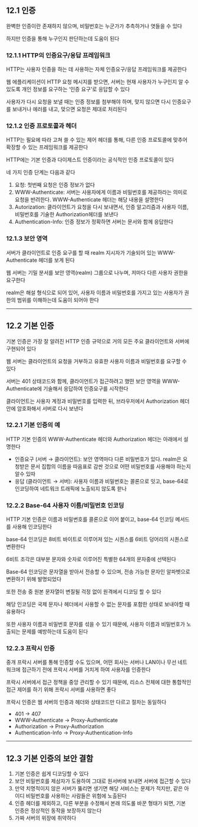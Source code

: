 ## 12.1 인증

완벽한 인증이란 존재하지 않으며, 비밀번호는 누군가가 추측하거나 엿들을 수 있다

하지만 인증을 통해 누구인지 판단하는데 도움이 된다


### 12.1.1 HTTP의 인증요구/응답 프레임워크

HTTP는 사용자 인증을 하는 데 사용하는 자체 인증요구/응답 프레임워크를 제공한다

웹 에플리케이션이 HTTP 요청 메시지를 받으면, 서버는 현재 사용자가 누구인지 알 수 있도록 개인 정보를 요구하는 ‘인증 요구'로 응답할 수 있다

사용자가 다시 요청을 보낼 때는 인증 정보를 첨부해야 하며, 맞지 않으면 다시 인증요구를 보내거나 에러를 내고, 맞으면 요청은 제대로 처리된다


### 12.1.2 인증 프로토콜과 헤더

HTTP는 필요에 따라 고쳐 쓸 수 있는 제어 헤더를 통해, 다른 인증 프로토콜에 맞추어 확장할 수 있는 프레임워크를 제공한다

HTTP에는 기본 인증과 다이제스트 인증이라는 공식적인 인증 프로토콜이 있다

네 가지 인증 단계는 다음과 같다
1. 요청: 첫번째 요청은 인증 정보가 없다
2. WWW-Authenticate: 서버는 사용자에게 이름과 비밀번호를 제공하라는 의미로 요청을 반려한다. WWW-Authenticate 헤더는 해당 내용을 설명한다
3. Autorization: 클라이언트가 요청을 다시 보내면서, 인증 알고리즘과 사용자 이름, 비밀번호를 기술한 Authorization헤더를 보낸다
4. Authentication-Info: 인증 정보가 정확하면 서버는 문서와 함께 응답한다


### 12.1.3 보안 영역

서버가 클라이언트로 인증 요구를 할 때 realm 지시자가 기술되어 있는 WWW-Authenticate 헤더를 보게 된다

웹 서버는 기밀 분서를 보안 영역(realm) 그룹으로 나누며, 저마다 다른 사용자 권한을 요구한다

realm은 해설 형식으로 되어 있어, 사용자 이름과 비밀번호를 가지고 있는 사용자가 권한의 범위를 이해하는데 도움이 되어야 한다

---

## 12.2 기본 인증

기본 인증은 가장 잘 알려진 HTTP 인증 규약으로 거의 모든 주요 클라이언트와 서버에 구현되어 있다

웹 서버는 클라이언트의 요청을 거부하고 유효한 사용자 이름과 비밀번호를 요구할 수 있다

서버는 401 상태코드와 함께, 클라이언트가 접근하려고 했떤 보안 영역을 WWW-Authenticate에 기술해서 응답하여 인증요구를 시작한다

클라이언트는 사용자 계정과 비밀번호를 입력한 뒤, 브라우저에서 Authorization 헤더 안에 암호화해서 서버로 다시 보낸다


### 12.2.1 기본 인증의 예

HTTP 기본 인증의 WWW-Authenticate 헤더와 Authorization 헤더는 아래에서 설명한다
- 인증요구 (서버 → 클라이언트): 보안 영역마다 다른 비밀번호가 있다. realm은 요청받은 문서 집합의 이름을 따음표로 감싼 것으로 어떤 비밀번호를 사용해야 하는지 알수 있따
- 응답 (클라이언트 → 서버): 사용자 이름과 비밀번호는 콜론으로 잇고, base-64로 인코딩하여 네트워크 트래픽에 노출되지 않도록 핟나


### 12.2.2 Base-64 사용자 이름/비밀번호 인코딩

HTTP 기본 인증은 이름과 비밀번호를 콜론으로 이어 붙이고, base-64 인코딩 메서드를 사용해 인코딩한다

base-64 인코딩은 8비트 바이트로 이루어져 있는 시퀀스를 6비트 덩어리의 시퀀스로 변환한다

6비트 조각은 대부분 문자와 숫자로 이루어진 특별한 64개의 문자중에 선택된다

Base-64 인코딩은 문자열을 받아서 전송할 수 있으며, 전송 가능한 문자인 알파벳으로 변환하기 위해 발명되었다

또한 전송 중 원본 문자열이 변질될 걱정 없이 원격에서 디코딩 할 수 있다

해당 인코딩은 국제 문자나 헤더에서 사용할 수 없는 문자를 포함한 상태로 보내야할 때 유용하다

또한 사용자 이름과 비밀번호 문자를 섞을 수 있기 때문에, 사용자 이름과 비밀번호가 노출되는 문제를 예방하는데 도움이 된다


### 12.2.3 프락시 인증

중개 프락시 서버를 통해 인증할 수도 있으며, 어떤 회사는 서버나 LAN이나 무선 네트워크에 접근하기 전에 프락시 서버를 거치게 하여 사용자를 인증한다

프락시 서버에서 접근 정책을 중앙 관리할 수 있기 때문에, 리소스 전체에 대한 통합적인 접근 제어를 하기 위해 프락시 서버를 사용하면 좋다

프락시 인증은 웹 서버의 인증과 헤더와 상태코드만 다르고 절차는 동일하다
- 401 → 407
- WWW-Authenticate → Proxy-Authenticate
- Authorization → Proxy-Authorization
- Authentication-Info → Proxy-Authentication-Info

---

## 12.3 기본 인증의 보안 결함

1. 기본 인증은 쉽게 디코딩할 수 있다
2. 보안 비밀번호를 제삼자가 도용하여 그대로 원서버에 보내면 서버에 접근할 수 있다
3. 만약 치명적이지 않은 서버가 뚫리면 생기면 해당 서비스는 문제가 적지만, 같은 아이디 비밀번호를 사용하는 사람들은 위험에 노출된다
4. 인증 헤더를 제외하고, 다른 부분을 수정해서 본래 의도롤 바꾼 형태가 되면, 기본 인증은 정상적인 동작을 보장하지 않는다
5. 가짜 서버의 위장에 취약하다